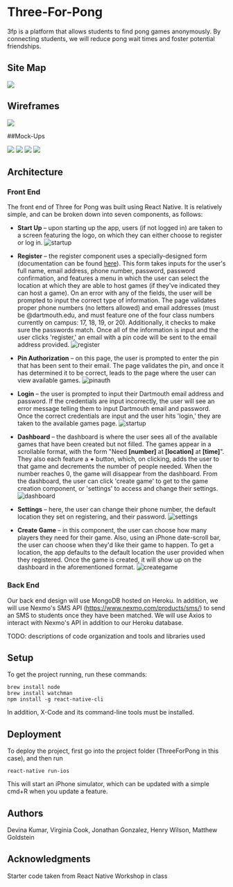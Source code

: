 # Three-For-Pong

3fp is a platform that allows students to find pong games anonymously. By connecting students, we will reduce pong wait times and foster potential friendships.

## Site Map

![](./images/site_map.png)

## Wireframes

![](./images/wireframes.png)

##Mock-Ups

![](./images/34pong-1.png)
![](./images/34pong-2.png)
![](./images/34pong-4.png)
![](./images/34pong-3.png)


## Architecture

### Front End

The front end of Three for Pong was built using React Native. It is relatively simple, and can be broken down into seven components, as follows:

- **Start Up** – upon starting up the app, users (if not logged in) are taken to a screen featuring the logo, on which they can either choose to register or log in.
![startup](./images/readmestartup.png)

- **Register** – the register component uses a specially-designed form (documentation can be found [here](https://github.com/gcanti/tcomb-form)). This form takes inputs for the user's full name, email address, phone number, password, password confirmation, and features a menu in which the user can select the location at which they are able to host games (if they've indicated they can host a game). On an error with any of the fields, the user will be prompted to input the correct type of information. The page validates proper phone numbers (no letters allowed) and email addresses (must be @dartmouth.edu, and must feature one of the four class numbers currently on campus: 17, 18, 19, or 20). Additionally, it checks to make sure the passwords match. Once all of the information is input and the user clicks 'register,' an email with a pin code will be sent to the email address provided.
![register](./images/readmeregister.png)

- **Pin Authorization** – on this page, the user is prompted to enter the pin that has been sent to their email. The page validates the pin, and once it has determined it to be correct, leads to the page where the user can view available games.
![pinauth](./images/readmepinauth.png)

- **Login** – the user is prompted to input their Dartmouth email address and password. If the credentials are input incorrectly, the user will see an error message telling them to input Dartmouth email and password. Once the correct credentials are input and the user hits 'login,' they are taken to the available games page.
![startup](./images/readmelogin.png)

- **Dashboard** – the dashboard is where the user sees all of the available games that have been created but not filled. The games appear in a scrollable format, with the form "Need **[number]** at **[location]** at **[time]**". They also each feature a **+** button, which, on clicking, adds the user to that game and decrements the number of people needed. When the number reaches 0, the game will disappear from the dashboard. From the dashboard, the user can click 'create game' to get to the game creation component, or 'settings' to access and change their settings.
![dashboard](./images/readmedashboard.png)

- **Settings** – here, the user can change their phone number, the default location they set on registering, and their password.
![settings](./images/readmesettings.png)

- **Create Game** – in this component, the user can choose how many players they need for their game. Also, using an iPhone date-scroll bar, the user can choose when they'd like their game to happen. To get a location, the app defaults to the default location the user provided when they registered. Once the game is created, it will show up on the dashboard in the aforementioned format.
![creategame](./images/readmecreategame.png)

### Back End

Our back end design will use MongoDB hosted on Heroku.
In addition, we will use Nexmo's SMS API (https://www.nexmo.com/products/sms/) to send an SMS to students once they have been matched. We will use Axios to interact with Nexmo's API in addition to our Heroku database.

TODO:  descriptions of code organization and tools and libraries used

## Setup

To get the project running, run these commands:

```
brew install node
brew install watchman
npm install -g react-native-cli
```
In addition, X-Code and its command-line tools must be installed.

## Deployment

To deploy the project, first go into the project folder (ThreeForPong in this case), and then run
```
react-native run-ios
```

This will start an iPhone simulator, which can be updated with a simple cmd+R when you update a feature.


## Authors

Devina Kumar, Virginia Cook, Jonathan Gonzalez, Henry Wilson, Matthew Goldstein

## Acknowledgments
Starter code taken from React Native Workshop in class
